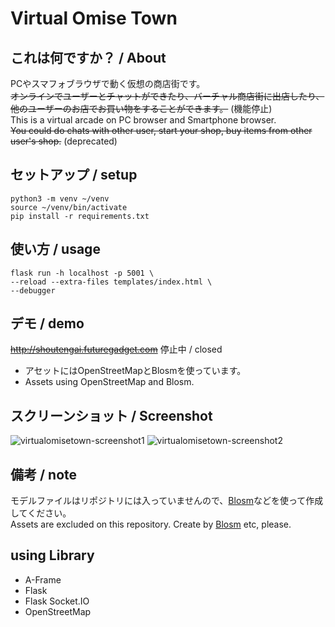# Virtual Omise Town

## これは何ですか？ / About

PCやスマフォブラウザで動く仮想の商店街です。  
~~オンラインでユーザーとチャットができたり、バーチャル商店街に出店したり、他のユーザーのお店でお買い物をすることができます。~~ (機能停止)  
This is a virtual arcade on PC browser and Smartphone browser.  
~~You could do chats with other user, start your shop, buy items from other user's shop.~~ (deprecated)  

## セットアップ / setup
```
python3 -m venv ~/venv
source ~/venv/bin/activate
pip install -r requirements.txt
```

## 使い方 / usage
```
flask run -h localhost -p 5001 \
--reload --extra-files templates/index.html \
--debugger
```

## デモ / demo
~~http://shoutengai.futuregadget.com~~ 停止中 / closed
- アセットにはOpenStreetMapとBlosmを使っています。
- Assets using OpenStreetMap and Blosm.

## スクリーンショット / Screenshot

![virtualomisetown-screenshot1](https://github.com/user-attachments/assets/21157a44-7c23-447a-ad81-eb0bd453d296)
![virtualomisetown-screenshot2](https://github.com/user-attachments/assets/c29b38dc-e225-41ca-997b-8dc4672e312f)

## 備考 / note
モデルファイルはリポジトリには入っていませんので、[Blosm](https://github.com/vvoovv/blosm)などを使って作成してください。  
Assets are excluded on this repository. Create by [Blosm](https://github.com/vvoovv/blosm) etc, please.

## using Library
- A-Frame
- Flask
- Flask Socket.IO
- OpenStreetMap
